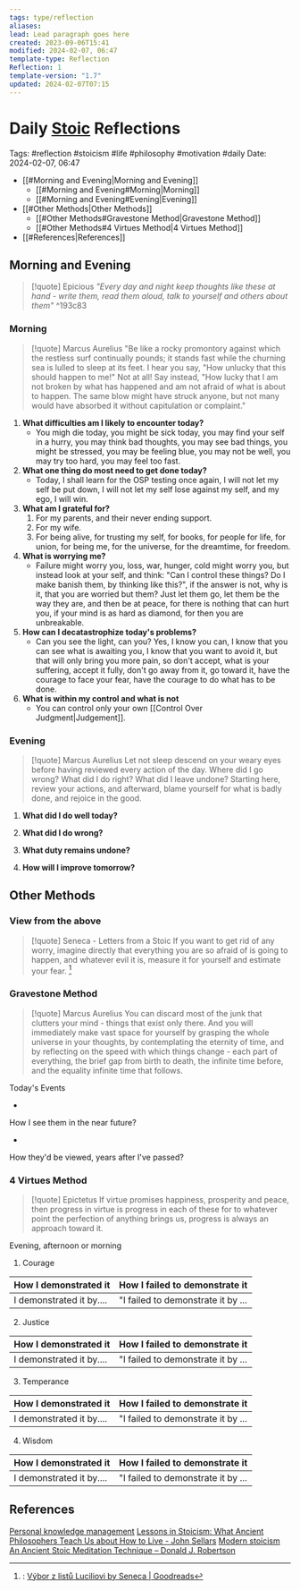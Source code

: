```yaml
---
tags: type/reflection
aliases: 
lead: Lead paragraph goes here
created: 2023-09-06T15:41
modified: 2024-02-07, 06:47
template-type: Reflection
Reflection: 1
template-version: "1.7"
updated: 2024-02-07T07:15
---
```

# Daily [Stoic](../SLIP-BOX/Stoicism.md) Reflections

Tags:  #reflection #stoicism #life #philosophy #motivation #daily 
Date: 2024-02-07, 06:47

- [[#Morning and Evening|Morning and Evening]]
	- [[#Morning and Evening#Morning|Morning]]
	- [[#Morning and Evening#Evening|Evening]]
- [[#Other Methods|Other Methods]]
	- [[#Other Methods#Gravestone Method|Gravestone Method]]
	- [[#Other Methods#4 Virtues Method|4 Virtues Method]]
- [[#References|References]]


## Morning and Evening

> [!quote] Epicious 
> _"Every day and night keep thoughts like these at hand - write them, read them aloud, talk to yourself and others about them"_
^193c83
### Morning

> [!quote] Marcus Aurelius
> "Be like a rocky promontory against which the restless surf continually pounds; it stands fast while the churning sea is lulled to sleep at its feet. I hear you say, "How unlucky that this should happen to me!" Not at all! Say instead, "How lucky that I am not broken by what has happened and am not afraid of what is about to happen. The same blow might have struck anyone, but not many would have absorbed it without capitulation or complaint."

1. **What difficulties am I likely to encounter today?**
	- You migh die today, you might be sick today, you may find your self in a hurry, you may think bad thoughts, you may see bad things, you might be stressed, you may be feeling blue, you may not be well, you may try too hard, you may feel too fast. 
2. **What one thing do most need to get done today?**
	- Today, I shall learn for the OSP testing once again, I will not let my self be put down, I will not let my self lose against my self, and my ego, I will win.
1. **What am I grateful for?**
	1. For my parents, and their never ending support. 
	2. For my wife.
	3. For being alive, for trusting my self, for books, for people for life, for union, for being me, for the universe, for the dreamtime, for freedom.
2. **What is worrying me?**
	- Failure might worry you, loss, war, hunger, cold might worry you, but instead look at your self, and think: "Can I control these things? Do I make banish them, by thinking like this?", if the answer is not, why is it, that you are worried but them? Just let them go, let them be the way they are, and then be at peace, for there is nothing that can hurt you, if your mind is as hard as diamond, for then you are unbreakable. 
3. **How can I decatastrophize today's problems?**
	- Can you see the light, can you? Yes, I know you can, I know that you can see what is awaiting you, I know that you want to avoid it, but that will only bring you more pain, so don't accept, what is your suffering, accept it fully, don't go away from it, go toward it, have the courage to face your fear, have the courage to do what has to be done.
4. **What is within my control and what is not**
	- You can control only your own [[Control Over Judgment|Judgement]].

### Evening

> [!quote] Marcus Aurelius
> Let not sleep descend on your weary eyes before having reviewed every action of the day. Where did I go wrong? What did I do right? What did I leave undone? Starting here, review your actions, and afterward, blame yourself for what is badly done, and rejoice in the good.

1. **What did I do well today?**

2. **What did I do wrong?**

4. **What duty remains undone?**

5. **How will I improve tomorrow?**

## Other Methods

### View from the above

> [!quote] Seneca - Letters from a Stoic
> If you want to get rid of any worry, imagine directly that everything you are so afraid of is going to happen, and whatever evil it is, measure it for yourself and estimate your fear. [^Seneca]


### Gravestone Method

> [!quote] Marcus Aurelius
> You can discard most of the junk that clutters your mind - things that exist only there. And you will immediately make vast space for yourself by grasping the whole universe in your thoughts, by contemplating the eternity of time, and by reflecting on the speed with which things change - each part of everything, the brief gap from birth to death, the infinite time before, and the equality infinite time that follows. 

Today's Events 

-

How I see them in the near future? 

-

How they'd be viewed, years after I've passed?

### 4 Virtues Method

> [!quote] Epictetus 
> If virtue promises happiness, prosperity and peace, then progress in virtue is progress in each of these for to whatever point the perfection of anything brings us, progress is always an approach toward it.

Evening, afternoon or morning

1. Courage 

| How I demonstrated it  | How I failed to demonstrate it |
| ------------------- | ---------------- |
| I demonstrated it by....                 | "I failed to demonstrate it by ...              |

2. Justice

| How I demonstrated it  | How I failed to demonstrate it |
| ------------------- | ---------------- |
| I demonstrated it by....                 | "I failed to demonstrate it by ...             

3. Temperance

| How I demonstrated it  | How I failed to demonstrate it |
| ------------------- | ---------------- |
| I demonstrated it by....                 | "I failed to demonstrate it by ...             

4. Wisdom

| How I demonstrated it  | How I failed to demonstrate it |
| ------------------- | ---------------- |
| I demonstrated it by....                 | "I failed to demonstrate it by ...             

## References

[Personal knowledge management](Personal%20knowledge%20management.md)
[Lessons in Stoicism: What Ancient Philosophers Teach Us about How to Live - John Sellars](https://books.google.cz/books/about/Lessons_in_Stoicism.html?id=ky84zQEACAAJ&redir_esc=y)
[Modern stoicism](https://modernstoicism.com/)
[An Ancient Stoic Meditation Technique – Donald J. Robertson](https://donaldrobertson.name/2017/03/22/an-ancient-stoic-meditation-technique/)

[^Seneca]:: [Výbor z listů Luciliovi by Seneca | Goodreads](https://www.goodreads.com/book/show/23340595-v-bor-z-list-luciliovi) 